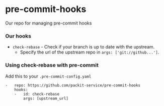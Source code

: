 # pre-commit-hooks
Our repo for managing pre-commit hooks

### Our hooks

- `check-rebase` - Check if your branch is up to date with the upstream.
    - Specify the url of the upstream repo in `args: ['git://github...']`.


### Using check-rebase with pre-commit

Add this to your `.pre-commit-config.yaml`

    -   repo: https://github.com/packit-service/pre-commit-hooks
        hooks:
        -   id: check-rebase
            args: [upstream_url]
